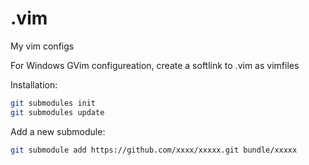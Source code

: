 .vim
====
My vim configs

For Windows GVim configureation, create a softlink to .vim as vimfiles

Installation:
```sh
git submodules init
git submodules update
```

Add a new submodule:
```sh
git submodule add https://github.com/xxxx/xxxxx.git bundle/xxxxx
```
